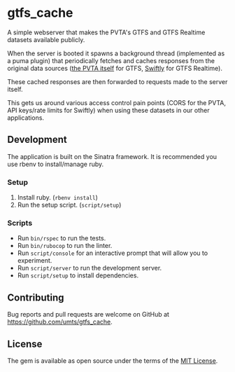 # gtfs_cache

A simple webserver that makes the PVTA's GTFS and GTFS Realtime datasets available publicly.

When the server is booted it spawns a background thread (implemented as a puma plugin) that periodically fetches and
caches responses from the original data sources ([the PVTA itself](https://www.pvta.com/g_trans/) for GTFS,
[Swiftly](https://www.goswift.ly) for GTFS Realtime).

These cached responses are then forwarded to requests made to the server itself.

This gets us around various access control pain points (CORS for the PVTA, API keys/rate limits for Swiftly) when
using these datasets in our other applications.

## Development

The application is built on the Sinatra framework. It is recommended you use rbenv to install/manage ruby.

### Setup

1) Install ruby. (`rbenv install`)
2) Run the setup script. (`script/setup`)

### Scripts

* Run `bin/rspec` to run the tests.
* Run `bin/rubocop` to run the linter.
* Run `script/console` for an interactive prompt that will allow you to experiment.
* Run `script/server` to run the development server.
* Run `script/setup` to install dependencies.

## Contributing

Bug reports and pull requests are welcome on GitHub at https://github.com/umts/gtfs_cache.

## License

The gem is available as open source under the terms of the [MIT License](https://opensource.org/licenses/MIT).
